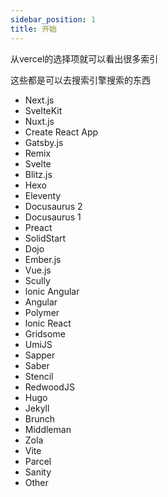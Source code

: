 ```yaml
---
sidebar_position: 1
title: 开始
---
```


从vercel的选择项就可以看出很多索引

这些都是可以去搜索引擎搜索的东西

- Next.js
- SvelteKit
- Nuxt.js
- Create React App
- Gatsby.js
- Remix
- Svelte
- Blitz.js
- Hexo
- Eleventy
- Docusaurus 2
- Docusaurus 1
- Preact
- SolidStart
- Dojo
- Ember.js
- Vue.js
- Scully
- lonic Angular
- Angular
- Polymer
- lonic React
- Gridsome
- UmiJS
- Sapper
- Saber
- Stencil
- RedwoodJS
- Hugo
- Jekyll
- Brunch
- Middleman
- Zola
- Vite
- Parcel
- Sanity
- Other